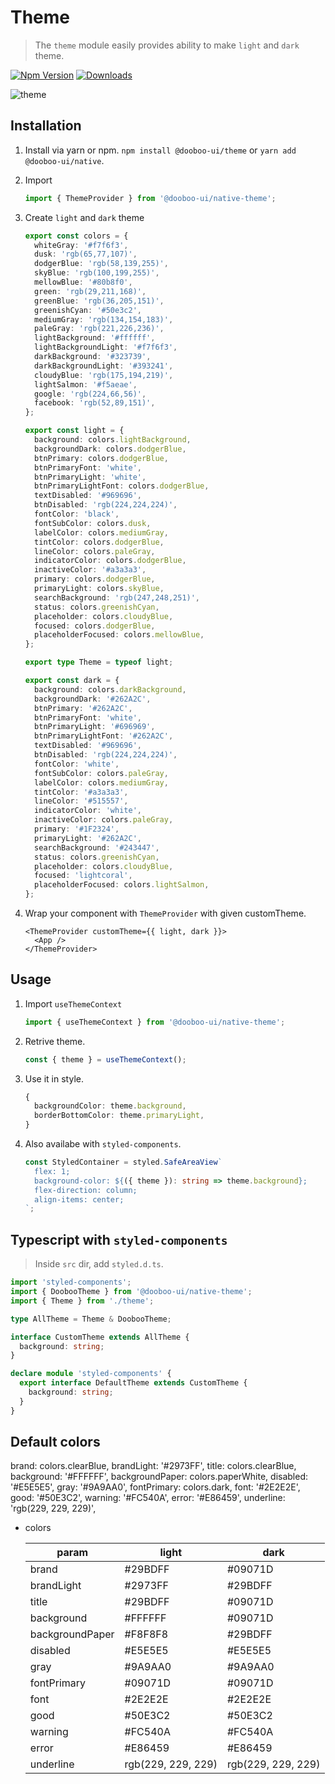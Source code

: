 # Theme

> The `theme` module easily provides ability to make `light` and `dark` theme.

[![Npm Version](http://img.shields.io/npm/v/@dooboo-ui/native-theme.svg?style=flat-square)](https://npmjs.org/package/@dooboo-ui/native-theme)
[![Downloads](http://img.shields.io/npm/dm/@dooboo-ui/native-switch-toggle.svg?style=flat-square)](https://npmjs.org/package/@dooboo-ui/native-theme)

![theme](https://user-images.githubusercontent.com/27461460/69912924-08864300-1474-11ea-90aa-e815063fe7e6.gif)

## Installation

1. Install via yarn or npm.
   `npm install @dooboo-ui/theme` or `yarn add @dooboo-ui/native`.

2. Import

   ```ts
   import { ThemeProvider } from '@dooboo-ui/native-theme';
   ```

3. Create `light` and `dark` theme

   ```ts
   export const colors = {
     whiteGray: '#f7f6f3',
     dusk: 'rgb(65,77,107)',
     dodgerBlue: 'rgb(58,139,255)',
     skyBlue: 'rgb(100,199,255)',
     mellowBlue: '#80b8f0',
     green: 'rgb(29,211,168)',
     greenBlue: 'rgb(36,205,151)',
     greenishCyan: '#50e3c2',
     mediumGray: 'rgb(134,154,183)',
     paleGray: 'rgb(221,226,236)',
     lightBackground: '#ffffff',
     lightBackgroundLight: '#f7f6f3',
     darkBackground: '#323739',
     darkBackgroundLight: '#393241',
     cloudyBlue: 'rgb(175,194,219)',
     lightSalmon: '#f5aeae',
     google: 'rgb(224,66,56)',
     facebook: 'rgb(52,89,151)',
   };

   export const light = {
     background: colors.lightBackground,
     backgroundDark: colors.dodgerBlue,
     btnPrimary: colors.dodgerBlue,
     btnPrimaryFont: 'white',
     btnPrimaryLight: 'white',
     btnPrimaryLightFont: colors.dodgerBlue,
     textDisabled: '#969696',
     btnDisabled: 'rgb(224,224,224)',
     fontColor: 'black',
     fontSubColor: colors.dusk,
     labelColor: colors.mediumGray,
     tintColor: colors.dodgerBlue,
     lineColor: colors.paleGray,
     indicatorColor: colors.dodgerBlue,
     inactiveColor: '#a3a3a3',
     primary: colors.dodgerBlue,
     primaryLight: colors.skyBlue,
     searchBackground: 'rgb(247,248,251)',
     status: colors.greenishCyan,
     placeholder: colors.cloudyBlue,
     focused: colors.dodgerBlue,
     placeholderFocused: colors.mellowBlue,
   };

   export type Theme = typeof light;

   export const dark = {
     background: colors.darkBackground,
     backgroundDark: '#262A2C',
     btnPrimary: '#262A2C',
     btnPrimaryFont: 'white',
     btnPrimaryLight: '#696969',
     btnPrimaryLightFont: '#262A2C',
     textDisabled: '#969696',
     btnDisabled: 'rgb(224,224,224)',
     fontColor: 'white',
     fontSubColor: colors.paleGray,
     labelColor: colors.mediumGray,
     tintColor: '#a3a3a3',
     lineColor: '#515557',
     indicatorColor: 'white',
     inactiveColor: colors.paleGray,
     primary: '#1F2324',
     primaryLight: '#262A2C',
     searchBackground: '#243447',
     status: colors.greenishCyan,
     placeholder: colors.cloudyBlue,
     focused: 'lightcoral',
     placeholderFocused: colors.lightSalmon,
   };
   ```

4. Wrap your component with `ThemeProvider` with given customTheme.
   ```tsx
   <ThemeProvider customTheme={{ light, dark }}>
     <App />
   </ThemeProvider>
   ```

## Usage

1. Import `useThemeContext`

   ```ts
   import { useThemeContext } from '@dooboo-ui/native-theme';
   ```

2. Retrive theme.

   ```ts
   const { theme } = useThemeContext();
   ```

3. Use it in style.

   ```ts
   {
     backgroundColor: theme.background,
     borderBottomColor: theme.primaryLight,
   }
   ```

4. Also availabe with `styled-components`.
   ```ts
   const StyledContainer = styled.SafeAreaView`
     flex: 1;
     background-color: ${({ theme }): string => theme.background};
     flex-direction: column;
     align-items: center;
   `;
   ```

## Typescript with `styled-components`

> Inside `src` dir, add `styled.d.ts`.

```ts
import 'styled-components';
import { DoobooTheme } from '@dooboo-ui/native-theme';
import { Theme } from './theme';

type AllTheme = Theme & DoobooTheme;

interface CustomTheme extends AllTheme {
  background: string;
}

declare module 'styled-components' {
  export interface DefaultTheme extends CustomTheme {
    background: string;
  }
}
```

## Default colors

brand: colors.clearBlue,
brandLight: '#2973FF',
title: colors.clearBlue,
background: '#FFFFFF',
backgroundPaper: colors.paperWhite,
disabled: '#E5E5E5',
gray: '#9A9AA0',
fontPrimary: colors.dark,
font: '#2E2E2E',
good: '#50E3C2',
warning: '#FC540A',
error: '#E86459',
underline: 'rgb(229, 229, 229)',

- colors

  | param           | light              | dark               |
  | --------------- | ------------------ | ------------------ |
  | brand           | #29BDFF            | #09071D            |
  | brandLight      | #2973FF            | #29BDFF            |
  | title           | #29BDFF            | #09071D            |
  | background      | #FFFFFF            | #09071D            |
  | backgroundPaper | #F8F8F8            | #29BDFF            |
  | disabled        | #E5E5E5            | #E5E5E5            |
  | gray            | #9A9AA0            | #9A9AA0            |
  | fontPrimary     | #09071D            | #09071D            |
  | font            | #2E2E2E            | #2E2E2E            |
  | good            | #50E3C2            | #50E3C2            |
  | warning         | #FC540A            | #FC540A            |
  | error           | #E86459            | #E86459            |
  | underline       | rgb(229, 229, 229) | rgb(229, 229, 229) |
